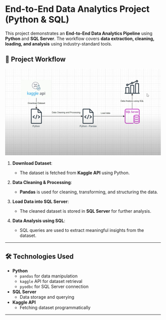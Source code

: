 # End-to-End Data Analytics Project (Python & SQL)    

This project demonstrates an **End-to-End Data Analytics Pipeline** using **Python** and **SQL Server**. The workflow covers **data extraction, cleaning, loading, and analysis** using industry-standard tools.

## 📌 Project Workflow

![Project Diagram](https://github.com/hannan101/End-to-End-Data-Analytics-Project-Python-SQL-/blob/main/image.png)

1. **Download Dataset**:  
   - The dataset is fetched from **Kaggle API** using Python.
  
2. **Data Cleaning & Processing**:  
   - **Pandas** is used for cleaning, transforming, and structuring the data.

3. **Load Data into SQL Server**:  
   - The cleaned dataset is stored in **SQL Server** for further analysis.

4. **Data Analysis using SQL**:  
   - SQL queries are used to extract meaningful insights from the dataset.

---

## 🛠️ Technologies Used

- **Python**
  - `pandas` for data manipulation
  - `kaggle` API for dataset retrieval
  - `pyodbc` for SQL Server connection
- **SQL Server**
  - Data storage and querying
- **Kaggle API**
  - Fetching dataset programmatically

---


